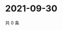 # 2021-09-30

共 0 条

<!-- BEGIN -->
<!-- 最后更新时间 Thu Sep 30 2021 22:18:32 GMT+0800 (China Standard Time) -->

<!-- END -->
